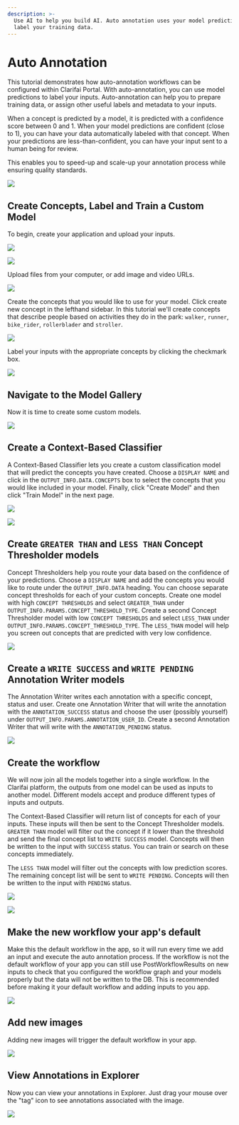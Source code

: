 ```yaml
---
description: >-
  Use AI to help you build AI. Auto annotation uses your model predictions to
  label your training data.
---
```


# Auto Annotation

This tutorial demonstrates how auto-annotation workflows can be configured within Clarifai Portal. With auto-annotation, you can use model predictions to label your inputs. Auto-annotation can help you to prepare training data, or assign other useful labels and metadata to your inputs.

When a concept is predicted by a model, it is predicted with a confidence score between 0 and 1. When your model predictions are confident \(close to 1\), you can have your data automatically labeled with that concept. When your predictions are less-than-confident, you can have your input sent to a human being for review.

This enables you to speed-up and scale-up your annotation process while ensuring quality standards.

![](../../.gitbook/assets/auto_annotation.jpg)

## Create Concepts, Label and Train a Custom Model

To begin, create your application and upload your inputs.

![](../../.gitbook/assets/create_auto_annotation_demo%20%281%29%20%282%29%20%282%29%20%282%29%20%282%29%20%282%29%20%284%29%20%285%29%20%284%29%20%281%29.jpg)

![](../../.gitbook/assets/auto_annotation_app_details.jpg)

Upload files from your computer, or add image and video URLs.

![](../../.gitbook/assets/add_inputs_auto_demo%20%281%29%20%283%29%20%283%29%20%283%29%20%283%29%20%283%29%20%285%29%20%286%29%20%286%29%20%288%29.jpg)

Create the concepts that you would like to use for your model. Click create new concept in the lefthand sidebar. In this tutorial we'll create concepts that describe people based on activities they do in the park: `walker`, `runner`, `bike_rider`, `rollerblader` and `stroller`.

![](../../.gitbook/assets/create_concepts_auto_a%20%281%29%20%282%29%20%282%29%20%282%29%20%282%29%20%282%29%20%284%29%20%285%29%20%286%29%20%284%29.jpg)

Label your inputs with the appropriate concepts by clicking the checkmark box.

![](../../.gitbook/assets/label_inputs_aa%20%281%29%20%281%29%20%282%29%20%283%29%20%283%29%20%283%29%20%283%29%20%285%29%20%286%29%20%283%29%20%286%29.jpg)

## Navigate to the Model Gallery

Now it is time to create some custom models.

![](../../.gitbook/assets/model_gallery%20%281%29%20%283%29%20%283%29%20%282%29%20%287%29.jpg)

## Create a Context-Based Classifier

A Context-Based Classifier lets you create a custom classification model that will predict the concepts you have created. Choose a `DISPLAY NAME` and click in the `OUTPUT_INFO.DATA.CONCEPTS` box to select the concepts that you would like included in your model. Finally, click "Create Model" and then click "Train Model" in the next page.

![](../../.gitbook/assets/create_cbc_aa%20%281%29%20%282%29%20%282%29%20%282%29%20%282%29%20%282%29%20%283%29%20%285%29.jpg)

![](../../.gitbook/assets/train_cbc_aa%20%281%29%20%282%29%20%282%29%20%282%29%20%282%29%20%282%29%20%284%29%20%285%29%20%284%29.jpg)

## Create `GREATER THAN` and `LESS THAN` Concept Thresholder models

Concept Thresholders help you route your data based on the confidence of your predictions. Choose a `DISPLAY NAME` and add the concepts you would like to route under the `OUTPUT_INFO.DATA` heading. You can choose separate concept thresholds for each of your custom concepts. Create one model with high `CONCEPT THRESHOLDS` and select `GREATER_THAN` under `OUTPUT_INFO.PARAMS.CONCEPT_THRESHOLD_TYPE`. Create a second Concept Thresholder model with low `CONCEPT THRESHOLDS` and select `LESS_THAN` under `OUTPUT_INFO.PARAMS.CONCEPT_THRESHOLD_TYPE`. The `LESS_THAN` model will help you screen out concepts that are predicted with very low confidence.

![](../../.gitbook/assets/concept_thresholder.jpg)

## Create a `WRITE SUCCESS` and `WRITE PENDING` Annotation Writer models

The Annotation Writer writes each annotation with a specific concept, status and user. Create one Annotation Writer that will write the annotation with the `ANNOTATION_SUCCESS` status and choose the user \(possibly yourself\) under `OUTPUT_INFO.PARAMS.ANNOTATION_USER_ID`. Create a second Annotation Writer that will write with the `ANNOTATION_PENDING` status.

![](../../.gitbook/assets/annotation_writer%20%281%29%20%281%29%20%282%29%20%283%29%20%283%29%20%283%29%20%283%29%20%284%29%20%281%29.jpg)

## Create the workflow

We will now join all the models together into a single workflow. In the Clarifai platform, the outputs from one model can be used as inputs to another model. Different models accept and produce different types of inputs and outputs.

The Context-Based Classifier will return list of concepts for each of your inputs. These inputs will then be sent to the Concept Thresholder models. `GREATER THAN` model will filter out the concept if it lower than the threshold and send the final concept list to `WRITE SUCCESS` model. Concepts will then be written to the input with `SUCCESS` status. You can train or search on these concepts immediately.

The `LESS THAN` model will filter out the concepts with low prediction scores. The remaining concept list will be sent to `WRITE PENDING`. Concepts will then be written to the input with `PENDING` status.

![](../../.gitbook/assets/create_workflow_aa%20%281%29%20%282%29%20%282%29%20%282%29%20%282%29%20%282%29%20%284%29%20%285%29%20%286%29%20%281%29.jpg)

![](../../.gitbook/assets/connect_nodes_aa%20%281%29.jpg)

## Make the new workflow your app's default

Make this the default workflow in the app, so it will run every time we add an input and execute the auto annotation process. If the workflow is not the default workflow of your app you can still use PostWorkflowResults on new inputs to check that you configured the workflow graph and your models properly but the data will not be written to the DB. This is recommended before making it your default workflow and adding inputs to you app.

![](../../.gitbook/assets/set_as_default%20%281%29%20%281%29%20%282%29%20%282%29%20%282%29%20%282%29%20%282%29%20%284%29%20%285%29%20%283%29%20%285%29.jpg)

## Add new images

Adding new images will trigger the default workflow in your app.

![](../../.gitbook/assets/add_additional_inputs%20%281%29%20%281%29%20%282%29%20%282%29%20%282%29%20%282%29%20%282%29%20%284%29%20%285%29%20%283%29.jpg)

## View Annotations in Explorer

Now you can view your annotations in Explorer. Just drag your mouse over the "tag" icon to see annotations associated with the image.

![](../../.gitbook/assets/aa_inputs.jpg)

